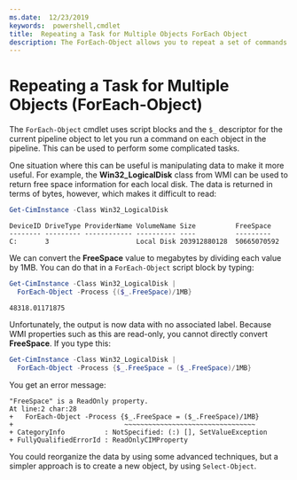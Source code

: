 ```yaml
---
ms.date:  12/23/2019
keywords:  powershell,cmdlet
title:  Repeating a Task for Multiple Objects ForEach Object
description: The ForEach-Object allows you to repeat a set of commands for each object passed through the pipeline.
---
```

# Repeating a Task for Multiple Objects (ForEach-Object)

The `ForEach-Object` cmdlet uses script blocks and the `$_` descriptor for the current pipeline
object to let you run a command on each object in the pipeline. This can be used to perform some
complicated tasks.

One situation where this can be useful is manipulating data to make it more useful. For example, the
**Win32_LogicalDisk** class from WMI can be used to return free space information for each local
disk. The data is returned in terms of bytes, however, which makes it difficult to read:

```powershell
Get-CimInstance -Class Win32_LogicalDisk
```

```Output
DeviceID DriveType ProviderName VolumeName Size          FreeSpace
-------- --------- ------------ ---------- ----          ---------
C:       3                      Local Disk 203912880128  50665070592
```

We can convert the **FreeSpace** value to megabytes by dividing each value by 1MB. You can do that
in a `ForEach-Object` script block by typing:

```powershell
Get-CimInstance -Class Win32_LogicalDisk |
  ForEach-Object -Process {($_.FreeSpace)/1MB}
```

```Output
48318.01171875
```

Unfortunately, the output is now data with no associated label. Because WMI properties such as this
are read-only, you cannot directly convert **FreeSpace**. If you type this:

```powershell
Get-CimInstance -Class Win32_LogicalDisk |
  ForEach-Object -Process {$_.FreeSpace = ($_.FreeSpace)/1MB}
```

You get an error message:

```Output
"FreeSpace" is a ReadOnly property.
At line:2 char:28
+   ForEach-Object -Process {$_.FreeSpace = ($_.FreeSpace)/1MB}
+                            ~~~~~~~~~~~~~~~~~~~~~~~~~~~~~~~~~
+ CategoryInfo          : NotSpecified: (:) [], SetValueException
+ FullyQualifiedErrorId : ReadOnlyCIMProperty
```

You could reorganize the data by using some advanced techniques, but a simpler approach is to create
a new object, by using `Select-Object`.
